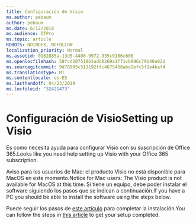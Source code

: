 ```yaml
---
title: Configuración de Visio
ms.author: pebaum
author: pebaum
ms.date: 6/12/2018
ms.audience: ITPro
ms.topic: article
ROBOTS: NOINDEX, NOFOLLOW
localization_priority: Normal
ms.assetid: 0162885a-13d5-4400-9972-935c9186c608
ms.openlocfilehash: 58fcd20751861add0269a1f71cb896c79b48a92d
ms.sourcegitcommit: 9d78905c512192ffc4675468abd2efc5f2e4baf4
ms.translationtype: MT
ms.contentlocale: es-ES
ms.lasthandoff: 04/23/2019
ms.locfileid: "32421473"
---
```

# <a name="setting-up-visio"></a><span data-ttu-id="94a14-102">Configuración de Visio</span><span class="sxs-lookup"><span data-stu-id="94a14-102">Setting up Visio</span></span>

<span data-ttu-id="94a14-103">Es como necesita ayuda para configurar Visio con su suscripción de Office 365.</span><span class="sxs-lookup"><span data-stu-id="94a14-103">Looks like you need help setting up Visio with your Office 365 subscription.</span></span>
  
<span data-ttu-id="94a14-104">Aviso para los usuarios de Mac: el producto Visio no está disponible para MacOS en este momento.</span><span class="sxs-lookup"><span data-stu-id="94a14-104">Notice for Mac users: The Visio product is not available for MacOS at this time.</span></span> <span data-ttu-id="94a14-105">Si tiene un equipo, debe poder instalar el software siguiendo los pasos que se indican a continuación.</span><span class="sxs-lookup"><span data-stu-id="94a14-105">If you have a PC you should be able to install the software using the steps below.</span></span>
  
<span data-ttu-id="94a14-106">Puede seguir los pasos de [este artículo](https://support.office.com/article/f98f21e3-aa02-4827-9167-ddab5b025710.aspx) para completar la instalación.</span><span class="sxs-lookup"><span data-stu-id="94a14-106">You can follow the steps in [this article](https://support.office.com/article/f98f21e3-aa02-4827-9167-ddab5b025710.aspx) to get your setup completed.</span></span> 
  

